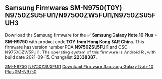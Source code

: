 <h2>Samsung Firmwares SM-N9750(TGY) N9750ZSU5FUI1/N9750OZW5FUI1/N9750ZSU5FUH3</h2>
Download the Samsung firmware for the ✅ <strong>Samsung Galaxy Note 10 Plus </strong> ⭐ <strong>SM-N9750</strong> with product code <strong>TGY</strong> <strong> from Hong Kong SAR China</strong>. This firmware has version number PDA <strong>N9750ZSU5FUI1</strong> and CSC N9750OZW5FUI1. The operating system of this firmware is Android R , with build date 2021-09-15. Changelist <strong>22338387</strong>.


[SM-N9750](https://samfirm.shop/samsung/model/SM-N9750)
[N9750ZSU5FUI1](https://samfirm.shop/samsung/pda/N9750ZSU5FUI1)
[Download Firmware Samsung Galaxy Note 10 Plus SM-N9750](https://samfirm.shop/samsung/firmware/456681)
